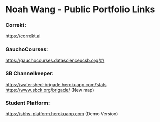 # Noah Wang - Public Portfolio Links

### Correkt:
https://correkt.ai

### GauchoCourses:
https://gauchocourses.datascienceucsb.org/#/

### SB Channelkeeper:
https://watershed-brigade.herokuapp.com/stats <br>
https://www.sbck.org/brigade/ (New map)

### Student Platform:
https://sbhs-platform.herokuapp.com (Demo Version)
